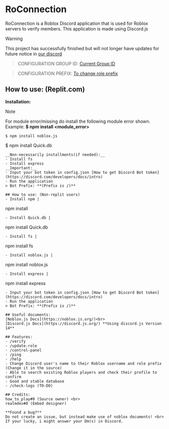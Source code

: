 # RoConnection
RoConnection is a Roblox Discord application that is used for Roblox servers to verify members. This application is made using Discord.js

> [!WARNING]
> This project has successfully finished but will not longer have updates for future notice in [our discord](https://discord.com/invite/uz9TY5sB)



> CONFIGURATION GROUP ID:
>[Current Group ID](https://github.com/HTPGTDev/RoConnection/blob/main/index.js#L206)<br>

> CONFIGURATION PREFIX:
>[To change role prefix](
https://github.com/HTPGTDev/RoConnection/blob/main/index.js#L217) 
>

## How to use: (Replit.com)
__Installation:__
> [!NOTE]
> For module error/missing do install the following module error shown. 
> Example: **$ npm install <module_error>**
>
```
$ npm install noblox.js
```
$ npm install Quick.db
```
__Non-necessarily installments(if needed):__
- Install fs
- Install express
__Important:__
- Input your bot token in config.json [How to get Discord Bot token](https://discord.com/developers/docs/intro)
- Run the application
> Bot Prefix: **(Prefix is /)**

## How to use: (Non-replit users)
- Install npm | 
```
npm install
```
- Install Quick.db | 
```
npm install Quick.db
```
- Install fs | 
```
npm install fs
```
- Install noblox.js | 
```
npm install noblox.js
```
- Install express | 
```
npm install express
```
- Input your bot token in config.json [How to get Discord Bot token](https://discord.com/developers/docs/intro)
- Run the application
> Bot Prefix: **(Prefix is /)**

## Useful documents:
[Noblox.js Docs](https://noblox.js.org/)<br>
[Discord.js Docs](https://discord.js.org/) **Using discord.js Version 14**

## Features:
- /verify
- /update-role
- /control-panel
- /ping
- /help
- Change Discord user's name to their Roblox username and role prefix (Change it in the source)
- Able to search existing Roblox players and check their profile to confirm
- Good and stable database
- /check-logs (TO-DO)

## Credits:
how_to_play#0 (Source owner) <br>
realmdev#0 (Embed designer)

**Found a bug?**
Do not create an issue, but instead make use of noblox documents! <br>
If your lucky, i might answer your Dm(s) in Discord.
